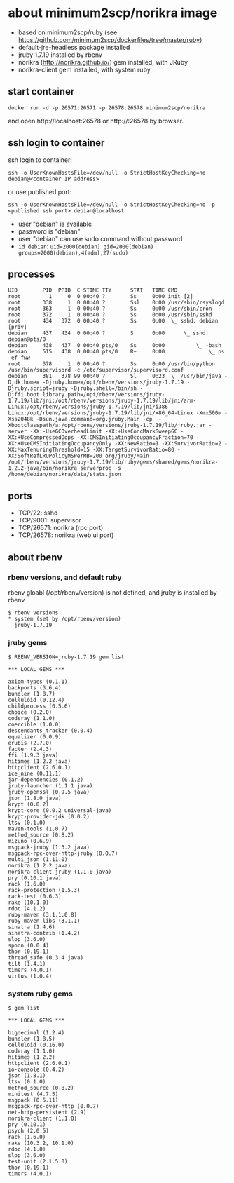 # about minimum2scp/norikra image

 * based on minimum2scp/ruby (see https://github.com/minimum2scp/dockerfiles/tree/master/ruby)
 * default-jre-headless package installed
 * jruby 1.7.19 installed by rbenv
 * norikra (http://norikra.github.io/) gem installed, with JRuby
 * norikra-client gem installed, with system ruby

## start container

```
docker run -d -p 26571:26571 -p 26578:26578 minimum2scp/norikra
```

and open http://localhost:26578 or http://<container ip address>:26578 by browser.

## ssh login to container

ssh login to container:

```
ssh -o UserKnownHostsFile=/dev/null -o StrictHostKeyChecking=no debian@<container IP address>
```

or use published port:

```
ssh -o UserKnownHostsFile=/dev/null -o StrictHostKeyChecking=no -p <published ssh port> debian@localhost
```

 * user "debian" is available
 * password is "debian"
 * user "debian" can use sudo command without password
 * `id debian`: `uid=2000(debian) gid=2000(debian) groups=2000(debian),4(adm),27(sudo)`

## processes

```
UID        PID  PPID  C STIME TTY      STAT   TIME CMD
root         1     0  0 00:40 ?        Ss     0:00 init [2]  
root       338     1  0 00:40 ?        Ssl    0:00 /usr/sbin/rsyslogd
root       363     1  0 00:40 ?        Ss     0:00 /usr/sbin/cron
root       372     1  0 00:40 ?        Ss     0:00 /usr/sbin/sshd
root       434   372  0 00:40 ?        Ss     0:00  \_ sshd: debian [priv]
debian     437   434  0 00:40 ?        S      0:00      \_ sshd: debian@pts/0
debian     438   437  0 00:40 pts/0    Ss     0:00          \_ -bash
debian     515   438  0 00:40 pts/0    R+     0:00              \_ ps -ef fww
root       378     1  0 00:40 ?        Ss     0:00 /usr/bin/python /usr/bin/supervisord -c /etc/supervisor/supervisord.conf
debian     381   378 99 00:40 ?        Sl     0:23  \_ /usr/bin/java -Djdk.home= -Djruby.home=/opt/rbenv/versions/jruby-1.7.19 -Djruby.script=jruby -Djruby.shell=/bin/sh -Djffi.boot.library.path=/opt/rbenv/versions/jruby-1.7.19/lib/jni:/opt/rbenv/versions/jruby-1.7.19/lib/jni/arm-Linux:/opt/rbenv/versions/jruby-1.7.19/lib/jni/i386-Linux:/opt/rbenv/versions/jruby-1.7.19/lib/jni/x86_64-Linux -Xmx500m -Xss2048k -Dsun.java.command=org.jruby.Main -cp  -Xbootclasspath/a:/opt/rbenv/versions/jruby-1.7.19/lib/jruby.jar -server -XX:-UseGCOverheadLimit -XX:+UseConcMarkSweepGC -XX:+UseCompressedOops -XX:CMSInitiatingOccupancyFraction=70 -XX:+UseCMSInitiatingOccupancyOnly -XX:NewRatio=1 -XX:SurvivorRatio=2 -XX:MaxTenuringThreshold=15 -XX:TargetSurvivorRatio=80 -XX:SoftRefLRUPolicyMSPerMB=200 org/jruby/Main /opt/rbenv/versions/jruby-1.7.19/lib/ruby/gems/shared/gems/norikra-1.2.2-java/bin/norikra serverproc -s /home/debian/norikra/data/stats.json
```

## ports

 * TCP/22: sshd
 * TCP/9001: supervisor
 * TCP/26571: norikra (rpc port)
 * TCP/26578: norikra (web ui port)

## about rbenv

### rbenv versions, and default ruby

rbenv gloabl (/opt/rbenv/version) is not defined, and jruby is installed by rbenv

```
$ rbenv versions
* system (set by /opt/rbenv/version)
  jruby-1.7.19
```

### jruby gems

```
$ RBENV_VERSION=jruby-1.7.19 gem list

*** LOCAL GEMS ***

axiom-types (0.1.1)
backports (3.6.4)
bundler (1.8.7)
celluloid (0.12.4)
childprocess (0.5.6)
choice (0.2.0)
coderay (1.1.0)
coercible (1.0.0)
descendants_tracker (0.0.4)
equalizer (0.0.9)
erubis (2.7.0)
facter (2.4.3)
ffi (1.9.3 java)
hitimes (1.2.2 java)
httpclient (2.6.0.1)
ice_nine (0.11.1)
jar-dependencies (0.1.2)
jruby-launcher (1.1.1 java)
jruby-openssl (0.9.5 java)
json (1.8.0 java)
krypt (0.0.2)
krypt-core (0.0.2 universal-java)
krypt-provider-jdk (0.0.2)
ltsv (0.1.0)
maven-tools (1.0.7)
method_source (0.8.2)
mizuno (0.6.9)
msgpack-jruby (1.3.2 java)
msgpack-rpc-over-http-jruby (0.0.7)
multi_json (1.11.0)
norikra (1.2.2 java)
norikra-client-jruby (1.1.0 java)
pry (0.10.1 java)
rack (1.6.0)
rack-protection (1.5.3)
rack-test (0.6.3)
rake (10.1.0)
rdoc (4.1.2)
ruby-maven (3.1.1.0.8)
ruby-maven-libs (3.1.1)
sinatra (1.4.6)
sinatra-contrib (1.4.2)
slop (3.6.0)
spoon (0.0.4)
thor (0.19.1)
thread_safe (0.3.4 java)
tilt (1.4.1)
timers (4.0.1)
virtus (1.0.4)
```

### system ruby gems

```
$ gem list

*** LOCAL GEMS ***

bigdecimal (1.2.4)
bundler (1.8.5)
celluloid (0.16.0)
coderay (1.1.0)
hitimes (1.2.2)
httpclient (2.6.0.1)
io-console (0.4.2)
json (1.8.1)
ltsv (0.1.0)
method_source (0.8.2)
minitest (4.7.5)
msgpack (0.5.11)
msgpack-rpc-over-http (0.0.7)
net-http-persistent (2.9)
norikra-client (1.1.0)
pry (0.10.1)
psych (2.0.5)
rack (1.6.0)
rake (10.3.2, 10.1.0)
rdoc (4.1.0)
slop (3.6.0)
test-unit (2.1.5.0)
thor (0.19.1)
timers (4.0.1)
```



